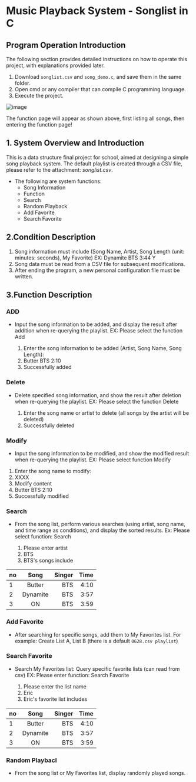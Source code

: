 # Music Playback System - Songlist in C
## Program Operation Introduction
The following section provides detailed instructions on how to operate this project, with explanations provided later.

1. Download ```songlist.csv``` and ```song_demo.c```, and save them in the same folder.
2. Open cmd or any compiler that can compile C programming language.
3. Execute the project.

![image](https://github.com/chij6/Songlist-in-C/blob/main/demo.png)

The function page will appear as shown above, first listing all songs, then entering the function page!

## 1. System Overview and Introduction

This is a data structure final project for school, aimed at designing a simple song playback system. The default playlist is created through a CSV file, please refer to the attachment: *songlist.csv*.

* The following are system functions:
	* Song Information
	* Function
	* Search
	* Random Playback
    * Add Favorite
	* Search Favorite


## 2.Condition Description

1. Song information must include (Song Name, Artist, Song Length (unit: minutes: seconds), My Favorite)  EX: Dynamite BTS 3:44 Y
2. Song data must be read from a CSV file for subsequent modifications.
3. After ending the program, a new personal configuration file must be written.

## 3.Function Description
### ADD
* Input the song information to be added, and display the result after addition when re-querying the playlist. EX: Please select the function Add

    1. Enter the song information to be added (Artist, Song Name, Song Length):
    2. Butter BTS 2:10
    3. Successfully added

### Delete
* Delete specified song information, and show the result after deletion when re-querying the playlist. EX: Please select the function Delete
  
    1. Enter the song name or artist to delete (all songs by the artist will be deleted)
    2. Successfully deleted

### Modify
* Input the song information to be modified, and show the modified result when re-querying the playlist. EX: Please select function Modify

1. Enter the song name to modify:
2. XXXX
3. Modify content
4. Butter BTS 2:10
5. Successfully modified
    
### Search
* From the song list, perform various searches (using artist, song name, and time range as conditions), and display the sorted results.
Ex: Please select function: Search

    1. Please enter artist
    2. BTS 
    3. BTS's songs include
    
| **no** | **Song** | **Singer** | **Time** |
|-------|:-----:|------:|------:|
| 1   |   Butter   |  BTS | 4:10 |
| 2   |  Dynamite  |  BTS | 3:57 |
| 3   |     ON     |  BTS | 3:59 |
### Add Favorite
* After searching for specific songs, add them to My Favorites list. For example: Create List A, List B (there is a default ```0628.csv playlist```)

### Search Favorite
* Search My Favorites list: Query specific favorite lists (can read from csv)
EX: Please enter function: Search Favorite

    1. Please enter the list name
    2. Eric
    3. Eric's favorite list includes
    
| **no** | **Song** | **Singer** | **Time** |
|-------|:-----:|------:|------:|
| 1   |   Butter   |  BTS | 4:10 |
| 2   |  Dynamite  |  BTS | 3:57 |
| 3   |     ON     |  BTS | 3:59 |

### Random Playbacl
* From the song list or My Favorites list, display randomly played songs.
